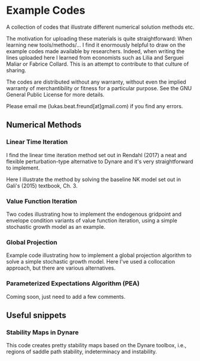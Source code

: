 # Example Codes
A collection of codes that illustrate different numerical solution methods etc.

The motivation for uploading these materials is quite straightforward: When learning new tools/methods/... I find it enormously helpful to draw on the example codes made available by researchers.  Indeed, when writing the lines uploaded here I learned from economists such as Lilia and Serguei Maliar or Fabrice Collard. This is an attempt to contribute to that culture of sharing. 

The codes are distributed without any warranty, without even the implied warranty of merchantibility or fitness for a particular purpose. See the GNU General Public License for more details.

Please email me (lukas.beat.freund[at]gmail.com) if you find any errors.

## Numerical Methods
### Linear Time Iteration
I find the linear time iteration method set out in Rendahl (2017) a neat and flexible perturbation-type alternative to Dynare and it's very straightforward to implement. 

Here I illustrate the method by solving the baseline NK model set out in Gali's (2015) textbook, Ch. 3.

### Value Function Iteration
Two codes illustrating how to implement the endogenous gridpoint and envelope condition variants of value function iteration, using a simple stochastic growth model as an example.

### Global Projection
Example code illustrating how to implement a global projection algorithm to solve a simple stochastic growth model. Here I've used a collocation approach, but there are various alternatives.

### Parameterized Expectations Algorithm (PEA)
Coming soon, just need to add a few comments.

## Useful snippets

### Stability Maps in Dynare
This code creates pretty stability maps based on the Dynare toolbox, i.e., regions of saddle path stability, indeterminacy and instability.
